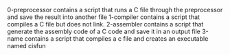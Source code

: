 0-preprocessor contains a script that runs a C file through the preprocessor and save the result into another file
1-compiler contains a script that compiles a C file but does not link.
2-assembler contains a script that generate the assembly code of a C code and save it in an output file
3-name contains a script that compiles a c file and creates an executable named cisfun
